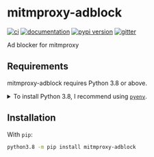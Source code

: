 # mitmproxy-adblock

[![ci](https://github.com/dekoza/mitmproxy-adblock/workflows/ci/badge.svg)](https://github.com/dekoza/mitmproxy-adblock/actions?query=workflow%3Aci)
[![documentation](https://img.shields.io/badge/docs-mkdocs%20material-blue.svg?style=flat)](https://dekoza.github.io/mitmproxy-adblock/)
[![pypi version](https://img.shields.io/pypi/v/mitmproxy-adblock.svg)](https://pypi.org/project/mitmproxy-adblock/)
[![gitter](https://badges.gitter.im/join%20chat.svg)](https://gitter.im/mitmproxy-adblock/community)

Ad blocker for mitmproxy

## Requirements

mitmproxy-adblock requires Python 3.8 or above.

<details>
<summary>To install Python 3.8, I recommend using <a href="https://github.com/pyenv/pyenv"><code>pyenv</code></a>.</summary>

```bash
# install pyenv
git clone https://github.com/pyenv/pyenv ~/.pyenv

# setup pyenv (you should also put these three lines in .bashrc or similar)
export PATH="${HOME}/.pyenv/bin:${PATH}"
export PYENV_ROOT="${HOME}/.pyenv"
eval "$(pyenv init -)"

# install Python 3.8
pyenv install 3.8.6

# make it available globally
pyenv global system 3.8.6
```
</details>

## Installation

With `pip`:
```bash
python3.8 -m pip install mitmproxy-adblock
```
